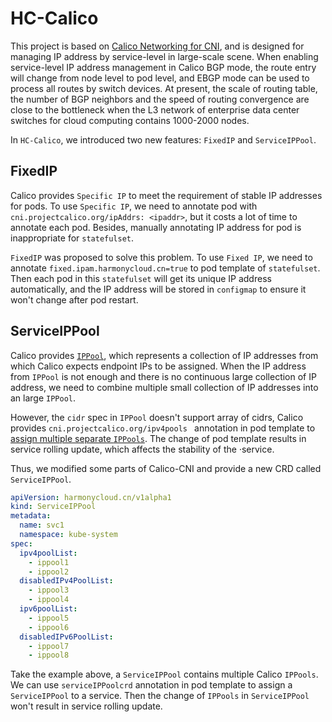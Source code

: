 # HC-Calico

This project is based on  [Calico Networking for CNI](https://github.com/projectcalico/cni-plugin), and is designed for managing IP address by service-level in large-scale scene. When enabling service-level IP address management in Calico BGP mode, the route entry will change from node level to pod level, and EBGP mode can be used to process all routes by switch devices. At present, the scale of routing table, the number of BGP neighbors and the speed of routing convergence are close to the bottleneck when the L3 network of enterprise data center switches for cloud computing contains 1000-2000 nodes.

In `HC-Calico`, we introduced two new features: `FixedIP` and `ServiceIPPool`. 

## FixedIP

Calico provides `Specific IP` to meet the requirement of stable IP addresses for pods. To use `Specific IP`, we need to annotate pod with `cni.projectcalico.org/ipAddrs: <ipaddr>`, but it costs a lot of time to annotate each pod. Besides, manually annotating IP address for pod is inappropriate for `statefulset`.

`FixedIP` was proposed to solve this problem. To use `Fixed IP`, we need to annotate `fixed.ipam.harmonycloud.cn=true` to pod template of `statefulset`. Then each pod in this `statefulset` will get its unique IP address automatically, and the IP address will be stored in `configmap` to ensure it won't change after pod restart.

## ServiceIPPool

Calico provides [`IPPool`](https://docs.projectcalico.org/reference/resources/ippool), which represents a collection of IP addresses from which Calico expects endpoint IPs to be assigned. When the IP address from `IPPool` is not enough and there is no continuous large collection of IP address, we need to combine multiple small collection of IP addresses into an large `IPPool`. 

However, the `cidr` spec in `IPPool` doesn't support array of cidrs, Calico provides `cni.projectcalico.org/ipv4pools ` annotation in pod template to [assign multiple separate `IPPools`](https://docs.projectcalico.org/networking/legacy-firewalls). The change of pod template results in service rolling update, which affects the stability of the ·service.

Thus, we modified some parts of Calico-CNI and provide a new CRD called `ServiceIPPool`.  

```yaml
apiVersion: harmonycloud.cn/v1alpha1
kind: ServiceIPPool
metadata:
  name: svc1
  namespace: kube-system
spec:
  ipv4poolList:
    - ippool1
    - ippool2
  disabledIPv4PoolList:
    - ippool3
    - ippool4
  ipv6poolList:
    - ippool5
    - ippool6
  disabledIPv6PoolList:
    - ippool7
    - ippool8
```

Take the example above,  a `ServiceIPPool` contains multiple Calico `IPPools`. We can use `serviceIPPoolcrd` annotation in pod template to assign a `ServiceIPPool` to a service. Then the change of `IPPools` in `ServiceIPPool` won't result in service rolling update.

